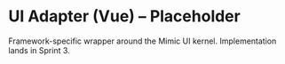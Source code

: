 # UI Adapter (Vue) – Placeholder

Framework-specific wrapper around the Mimic UI kernel. Implementation lands in Sprint 3.
